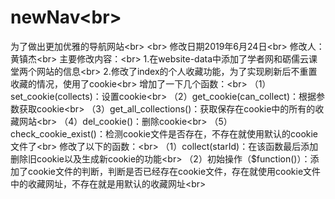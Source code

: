 # newNav\<br>
为了做出更加优雅的导航网站\<br>
\<br>
修改日期2019年6月24日\<br>
修改人：黄镇杰\<br>
主要修改内容：\<br>
1.在website-data中添加了学者网和砺儒云课堂两个网站的信息\<br>
2.修改了index的个人收藏功能，为了实现刷新后不重置收藏的情况，使用了cookie\<br>
	增加了一下几个函数：\<br>
	（1）set_cookie(collects)：设置cookie\<br>
	（2）get_cookie(can_collect)：根据参数获取cookie\<br>
	（3）get_all_collections()：获取保存在cookie中的所有的收藏网站\<br>
	（4）del_cookie()：删除cookie\<br>
	（5）check_cookie_exist()：检测cookie文件是否存在，不存在就使用默认的cookie文件了\<br>
	修改了以下的函数：\<br>
	（1）collect(starId)：在该函数最后添加删除旧cookie以及生成新cookie的功能\<br>
	（2）初始操作（$function()）：添加了cookie文件的判断，判断是否已经存在cookie文件，存在就使用cookie文件中的收藏网址，不存在就是用默认的收藏网址\<br>
	